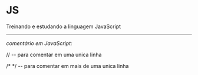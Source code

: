 # JS
 Treinando e estudando a linguagem JavaScript

 -----------------------------------------------------
 _comentário em JavaScript:_
 
 // -- para comentar em uma unica linha
 
 /* */ -- para comentar em mais de uma unica linha
